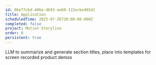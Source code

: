 ```yaml
---
id: 86e77cbd-406e-4693-ae60-122ecbe485d1
title: Application
scheduledTime: 2025-07-26T20:00:00.000Z
completed: false
project: Motion Storyline
order: 0
persistent: true
---
```


LLM to summarize and generate section titles, place into templates for screen recorded product demos